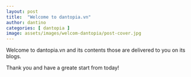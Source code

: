 ```yaml
---
layout: post
title:  "Welcome to dantopia.vn"
author: dantino
categories: [ dantopia ]
image: assets/images/welcom-dantopia/post-cover.jpg
---
```


Welcome to dantopia.vn and its contents those are delivered to you on its blogs.

Thank you and have a greate start from today!